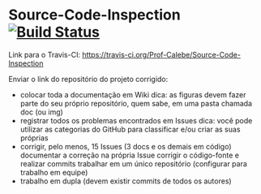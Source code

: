 Source-Code-Inspection [![Build Status](https://travis-ci.org/Prof-Calebe/Source-Code-Inspection.svg?branch=master)](https://travis-ci.org/Prof-Calebe/Source-Code-Inspection)
======================

Link para o Travis-CI: https://travis-ci.org/Prof-Calebe/Source-Code-Inspection

Enviar o link do repositório do projeto corrigido:

* colocar toda a documentação em Wiki
  dica: as figuras devem fazer parte do seu próprio repositório, quem sabe, em uma pasta chamada doc (ou img)
* registrar todos os problemas encontrados em Issues
  dica: você pode utilizar as categorias do GitHub para classificar e/ou criar as suas próprias
* corrigir, pelo menos, 15 Issues (3 docs e os demais em código)
  documentar a correção na própria Issue
  corrigir o código-fonte e realizar commits
  trabalhar em um único repositório (configurar para trabalho em equipe)
* trabalho em dupla (devem existir commits de todos os autores)
